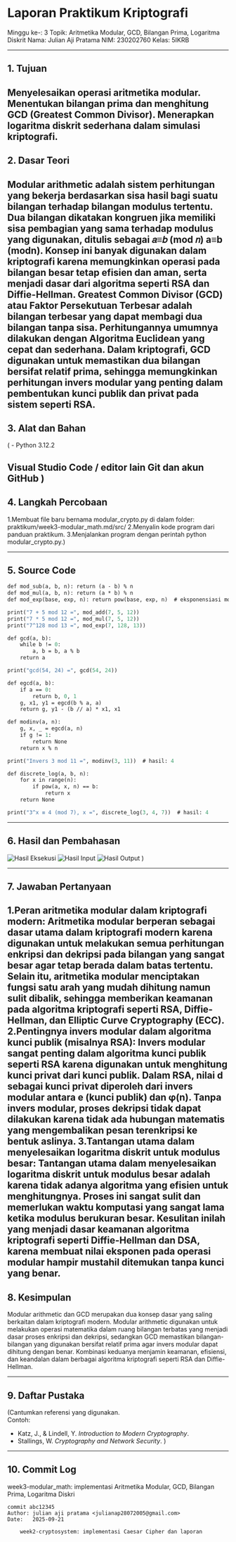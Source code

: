 # Laporan Praktikum Kriptografi
Minggu ke-: 3
Topik: Aritmetika Modular, GCD, Bilangan Prima, Logaritma Diskrit 
Nama: Julian Aji Pratama
NIM: 230202760
Kelas: 5IKRB 

---

## 1. Tujuan
Menyelesaikan operasi aritmetika modular. Menentukan bilangan prima dan menghitung GCD (Greatest Common Divisor). Menerapkan logaritma diskrit sederhana dalam simulasi kriptografi.
---

## 2. Dasar Teori
Modular arithmetic adalah sistem perhitungan yang bekerja berdasarkan sisa hasil bagi suatu bilangan terhadap bilangan modulus tertentu. Dua bilangan dikatakan kongruen jika memiliki sisa pembagian yang sama terhadap modulus yang digunakan, ditulis sebagai 𝑎≡𝑏 (mod 𝑛) a≡b (modn). Konsep ini banyak digunakan dalam kriptografi karena memungkinkan operasi pada bilangan besar tetap efisien dan aman, serta menjadi dasar dari algoritma seperti RSA dan Diffie-Hellman. Greatest Common Divisor (GCD) atau Faktor Persekutuan Terbesar adalah bilangan terbesar yang dapat membagi dua bilangan tanpa sisa. Perhitungannya umumnya dilakukan dengan Algoritma Euclidean yang cepat dan sederhana. Dalam kriptografi, GCD digunakan untuk memastikan dua bilangan bersifat relatif prima, sehingga memungkinkan perhitungan invers modular yang penting dalam pembentukan kunci publik dan privat pada sistem seperti RSA.
---

## 3. Alat dan Bahan
( - Python 3.12.2

Visual Studio Code / editor lain Git dan akun GitHub )
---

## 4. Langkah Percobaan
1.Membuat file baru bernama modular_crypto.py di dalam folder: praktikum/week3-modular_math.md/src/ 2.Menyalin kode program dari panduan praktikum. 3.Menjalankan program dengan perintah python modular_crypto.py.)


---

## 5. Source Code

```def mod_add(a, b, n): return (a + b) % n
def mod_sub(a, b, n): return (a - b) % n
def mod_mul(a, b, n): return (a * b) % n
def mod_exp(base, exp, n): return pow(base, exp, n)  # eksponensiasi modular

print("7 + 5 mod 12 =", mod_add(7, 5, 12))
print("7 * 5 mod 12 =", mod_mul(7, 5, 12))
print("7^128 mod 13 =", mod_exp(7, 128, 13))

def gcd(a, b):
    while b != 0:
        a, b = b, a % b
    return a

print("gcd(54, 24) =", gcd(54, 24))

def egcd(a, b):
    if a == 0:
        return b, 0, 1
    g, x1, y1 = egcd(b % a, a)
    return g, y1 - (b // a) * x1, x1

def modinv(a, n):
    g, x, _ = egcd(a, n)
    if g != 1:
        return None
    return x % n

print("Invers 3 mod 11 =", modinv(3, 11))  # hasil: 4

def discrete_log(a, b, n):
    for x in range(n):
        if pow(a, x, n) == b:
            return x
    return None

print("3^x ≡ 4 (mod 7), x =", discrete_log(3, 4, 7))  # hasil: 4
```


---

## 6. Hasil dan Pembahasan


![Hasil Eksekusi](screenshot/output.png)
![Hasil Input](screenshot/input.png)
![Hasil Output](screenshot/output.png)
)

---

## 7. Jawaban Pertanyaan
1.Peran aritmetika modular dalam kriptografi modern: Aritmetika modular berperan sebagai dasar utama dalam kriptografi modern karena digunakan untuk melakukan semua perhitungan enkripsi dan dekripsi pada bilangan yang sangat besar agar tetap berada dalam batas tertentu. Selain itu, aritmetika modular menciptakan fungsi satu arah yang mudah dihitung namun sulit dibalik, sehingga memberikan keamanan pada algoritma kriptografi seperti RSA, Diffie-Hellman, dan Elliptic Curve Cryptography (ECC). 2.Pentingnya invers modular dalam algoritma kunci publik (misalnya RSA): Invers modular sangat penting dalam algoritma kunci publik seperti RSA karena digunakan untuk menghitung kunci privat dari kunci publik. Dalam RSA, nilai d sebagai kunci privat diperoleh dari invers modular antara e (kunci publik) dan φ(n). Tanpa invers modular, proses dekripsi tidak dapat dilakukan karena tidak ada hubungan matematis yang mengembalikan pesan terenkripsi ke bentuk aslinya. 3.Tantangan utama dalam menyelesaikan logaritma diskrit untuk modulus besar: Tantangan utama dalam menyelesaikan logaritma diskrit untuk modulus besar adalah karena tidak adanya algoritma yang efisien untuk menghitungnya. Proses ini sangat sulit dan memerlukan waktu komputasi yang sangat lama ketika modulus berukuran besar. Kesulitan inilah yang menjadi dasar keamanan algoritma kriptografi seperti Diffie-Hellman dan DSA, karena membuat nilai eksponen pada operasi modular hampir mustahil ditemukan tanpa kunci yang benar.
---

## 8. Kesimpulan
Modular arithmetic dan GCD merupakan dua konsep dasar yang saling berkaitan dalam kriptografi modern. Modular arithmetic digunakan untuk melakukan operasi matematika dalam ruang bilangan terbatas yang menjadi dasar proses enkripsi dan dekripsi, sedangkan GCD memastikan bilangan-bilangan yang digunakan bersifat relatif prima agar invers modular dapat dihitung dengan benar. Kombinasi keduanya menjamin keamanan, efisiensi, dan keandalan dalam berbagai algoritma kriptografi seperti RSA dan Diffie-Hellman.


---

## 9. Daftar Pustaka
(Cantumkan referensi yang digunakan.  
Contoh:  
- Katz, J., & Lindell, Y. *Introduction to Modern Cryptography*.  
- Stallings, W. *Cryptography and Network Security*.  )

---

## 10. Commit Log
week3-modular_math: implementasi Aritmetika Modular, GCD, Bilangan Prima, Logaritma Diskri
```
commit abc12345
Author: julian aji pratama <julianap28072005@gmail.com>
Date:   2025-09-21

    week2-cryptosystem: implementasi Caesar Cipher dan laporan 
```

